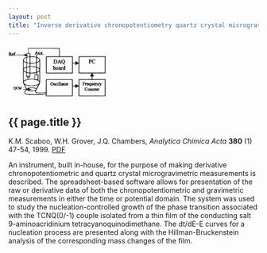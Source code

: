 ```yaml
---
layout: post
title: "Inverse derivative chronopotentiometry quartz crystal microgravimetry of solid conducting salt films"
---
```


![](images/chronopotentiometry_qcm.gif)

{{ page.title }}
----------------

K.M. Scaboo, W.H. Grover, J.Q. Chambers, *Analytica Chimica Acta* **380** (1) 47-54, 1999.  [PDF](pdfs/chronopotentiometry_qcm.pdf)

An instrument, built in-house, for the purpose of making derivative chronopotentiometric and quartz crystal microgravimetric measurements is described. The spreadsheet-based software allows for presentation of the raw or derivative data of both the chronopotentiometric and gravimetric measurements in either the time or potential domain. The system was used to study the nucleation-controlled growth of the phase transition associated with the TCNQ(0/-1) couple isolated from a thin film of the conducting salt 9-aminoacridinium tetracyanoquinodimethane. The dt/dE-E curves for a nucleation process are presented along with the Hillman-Bruckenstein analysis of the corresponding mass changes of the film.
